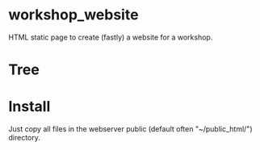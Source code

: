 # workshop_website

HTML static page to create (fastly) a website for a workshop.


# Tree



# Install

Just copy all files in the webserver public (default often "~/public_html/") directory.
